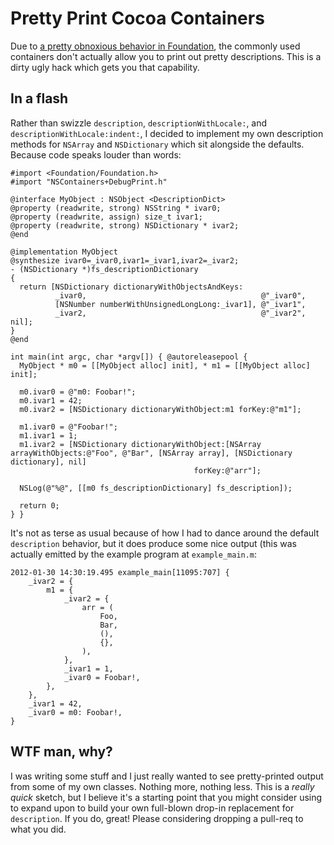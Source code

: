 # Pretty Print Cocoa Containers

Due to [a pretty obnoxious behavior in Foundation](http://openradar.appspot.com/10765424), the commonly used containers don't actually allow you to print out pretty descriptions. This is a dirty ugly hack which gets you that capability.

## In a flash

Rather than swizzle `description`, `descriptionWithLocale:`, and `descriptionWithLocale:indent:`, I decided to implement my own description methods for `NSArray` and `NSDictionary` which sit alongside the defaults. Because code speaks louder than words:

    #import <Foundation/Foundation.h>
    #import "NSContainers+DebugPrint.h"

    @interface MyObject : NSObject <DescriptionDict>
    @property (readwrite, strong) NSString * ivar0;
    @property (readwrite, assign) size_t ivar1;
    @property (readwrite, strong) NSDictionary * ivar2;
    @end

    @implementation MyObject
    @synthesize ivar0=_ivar0,ivar1=_ivar1,ivar2=_ivar2;
    - (NSDictionary *)fs_descriptionDictionary
    {
      return [NSDictionary dictionaryWithObjectsAndKeys:
              _ivar0,                                       @"_ivar0",
              [NSNumber numberWithUnsignedLongLong:_ivar1], @"_ivar1",
              _ivar2,                                       @"_ivar2", nil];
    }
    @end

    int main(int argc, char *argv[]) { @autoreleasepool {
      MyObject * m0 = [[MyObject alloc] init], * m1 = [[MyObject alloc] init];

      m0.ivar0 = @"m0: Foobar!";
      m0.ivar1 = 42;
      m0.ivar2 = [NSDictionary dictionaryWithObject:m1 forKey:@"m1"];

      m1.ivar0 = @"Foobar!";
      m1.ivar1 = 1;
      m1.ivar2 = [NSDictionary dictionaryWithObject:[NSArray arrayWithObjects:@"Foo", @"Bar", [NSArray array], [NSDictionary dictionary], nil]
                                             forKey:@"arr"];
      
      NSLog(@"%@", [[m0 fs_descriptionDictionary] fs_description]);

      return 0;
    } }

It's not as terse as usual because of how I had to dance around the default `description` behavior, but it does produce some nice output (this was actually emitted by the example program at `example_main.m`:

    2012-01-30 14:30:19.495 example_main[11095:707] {
        _ivar2 = {
            m1 = {
                _ivar2 = {
                    arr = (
                        Foo,
                        Bar,
                        (),
                        {},
                    ),
                },
                _ivar1 = 1,
                _ivar0 = Foobar!,
            },
        },
        _ivar1 = 42,
        _ivar0 = m0: Foobar!,
    }

## WTF man, why?

I was writing some stuff and I just really wanted to see pretty-printed output from some of my own classes. Nothing more, nothing less. This is a *really quick* sketch, but I believe it's a starting point that you might consider using to expand upon to build your own full-blown drop-in replacement for `description`. If you do, great! Please considering dropping a pull-req to what you did.